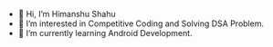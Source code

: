 - 👋 Hi, I’m Himanshu Shahu
- 👀 I’m interested in Competitive Coding and Solving DSA Problem.
- 🌱 I’m currently learning Android Development.

<!---
shahuhimanshu/shahuhimanshu is a ✨ special ✨ repository because its `README.md` (this file) appears on your GitHub profile.
You can click the Preview link to take a look at your changes.
--->
